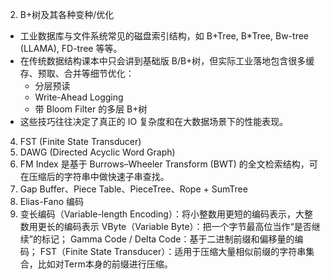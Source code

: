2. B+树及其各种变种/优化

- 工业数据库与文件系统常见的磁盘索引结构，如 B+Tree, B\*Tree, Bw-tree (LLAMA), FD-tree 等等。
- 在传统数据结构课本中只会讲到基础版 B/B+树，但实际工业落地包含很多缓存、预取、合并等细节优化：
  - 分层预读
  - Write-Ahead Logging
  - 带 Bloom Filter 的多层 B+树
- 这些技巧往往决定了真正的 IO 复杂度和在大数据场景下的性能表现。

4. FST (Finite State Transducer)
5. DAWG (Directed Acyclic Word Graph)
6. FM Index
   是基于 Burrows–Wheeler Transform (BWT) 的全文检索结构，可在压缩后的字符串中做快速子串查找。
7. Gap Buffer、Piece Table、PieceTree、Rope + SumTree
8. Elias-Fano 编码
9. 变长编码（Variable-length Encoding）：将小整数用更短的编码表示，大整数用更长的编码表示
   VByte（Variable Byte）：把一个字节最高位当作“是否继续”的标记；
   Gamma Code / Delta Code：基于二进制前缀和偏移量的编码；
   FST（Finite State Transducer）：适用于压缩大量相似前缀的字符串集合，比如对Term本身的前缀进行压缩。

